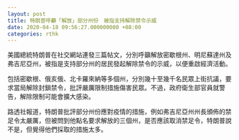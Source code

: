 ```yaml
---
layout: post
title: 特朗普呼籲「解放」部分州份　被指支持解除禁令示威　
date: 2020-04-18 09:56:27.000000000 +08:00
categories: rthk
---
```


美國總統特朗普在社交網站連發三篇帖文，分別呼籲解放密歇根州、明尼蘇達州及弗吉尼亞州，被指是支持部分州的居民發起解除禁令的示威，以便重啟經濟活動。

包括密歇根、俄亥俄、北卡羅來納等多個州，分別幾十至幾千名民眾上街抗議，要求當局解除封鎖禁令，批評嚴厲限制措施傷害民眾。不過，政府衛生部官員就警告，解除限制可能會擴大感染。

路透社報道，特朗普批評部分州份應對疫情的措施，例如弗吉尼亞州州長頒佈的禁足令太嚴厲，但被問到他點名要求解放的三個州，是否應該取消禁足令，特朗普說不是，但覺得他們採取的措施太多。

